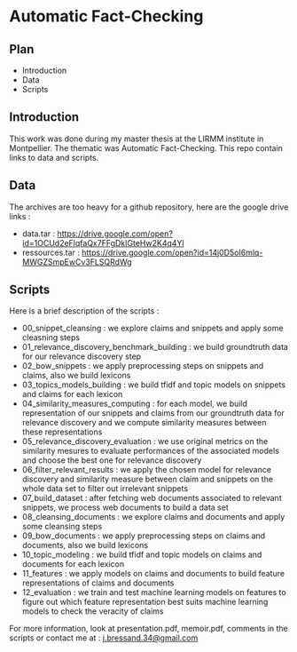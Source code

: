 # Automatic Fact-Checking

## Plan

* Introduction
* Data
* Scripts

## Introduction

This work was done during my master thesis at the LIRMM institute in Montpellier. The thematic was Automatic Fact-Checking.
This repo contain links to data and scripts.

## Data

The archives are too heavy for a github repository, here are the google drive links :
* data.tar : https://drive.google.com/open?id=1OCUd2eFlqfaQx7FFgDkIGteHw2K4q4Yl
* ressources.tar : https://drive.google.com/open?id=14j0D5oI6mlq-MWGZSmpEwCv3FLSQRdWg

## Scripts

Here is a brief description of the scripts :
* 00_snippet_cleansing : we explore 
claims and snippets and apply some cleasning
steps
* 01_relevance_discovery_benchmark_building : we build
groundtruth data for our relevance discovery step
* 02_bow_snippets : we apply preprocessing steps on
snippets and claims, also we build lexicons
* 03_topics_models_building : we build tfidf and 
topic models on snippets and claims for each
lexicon
* 04_similarity_measures_computing : for each
model, we build representation of our snippets
and claims from our groundtruth data for relevance
discovery and we compute similarity measures
between these representations
* 05_relevance_discovery_evaluation : we use 
original metrics on the similarity mesures
to evaluate performances of the associated
models and choose the best one for relevance
discovery
* 06_filter_relevant_results : we apply the chosen
model for relevance discovery and similarity measure
between claim and snippets on the whole data set
to filter out irrelevant snippets
* 07_build_dataset : after fetching web documents
associated to relevant snippets, we process web documents
to build a data set
* 08_cleansing_documents : we explore 
claims and documents and apply some cleansing steps
* 09_bow_documents : we apply preprocessing steps
on claims and documents, also we build lexicons
* 10_topic_modeling : we build tfidf and
topic models on claims and documents for each
lexicon
* 11_features : we apply models on claims and documents
to build feature representations of claims and documents
* 12_evaluation : we train and test machine learning models
on features to figure out which feature representation
best suits machine learning models to check the veracity of
claims

For more information, look at presentation.pdf, memoir.pdf, 
comments in the scripts or contact me at :
j.bressand.34@gmail.com

